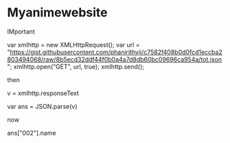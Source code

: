 # Myanimewebsite


IMportant

var xmlhttp = new XMLHttpRequest();
var url = "https://gist.githubusercontent.com/phanirithvij/c7582f408b0d0fcd1eccba2803494068/raw/8b5ecd32ddf44f0b0a4a7d8db60bc09696ca954a/tot.json";
xmlhttp.open("GET", url, true);
xmlhttp.send();


then



v = xmlhttp.responseText


var ans = JSON.parse(v)



now



ans["002"].name



